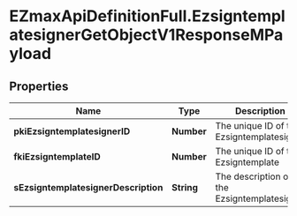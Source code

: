 # EZmaxApiDefinitionFull.EzsigntemplatesignerGetObjectV1ResponseMPayload

## Properties

Name | Type | Description | Notes
------------ | ------------- | ------------- | -------------
**pkiEzsigntemplatesignerID** | **Number** | The unique ID of the Ezsigntemplatesigner | 
**fkiEzsigntemplateID** | **Number** | The unique ID of the Ezsigntemplate | 
**sEzsigntemplatesignerDescription** | **String** | The description of the Ezsigntemplatesigner | 


